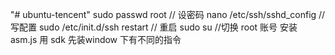 "# ubuntu-tencent" 
sudo passwd root
// 设密码
nano /etc/ssh/sshd_config
// 写配置
sudo /etc/init.d/ssh restart
// 重启
sudo su
//切换 root 账号
安装 asm.js
用 sdk 先装window 下有不同的指令
